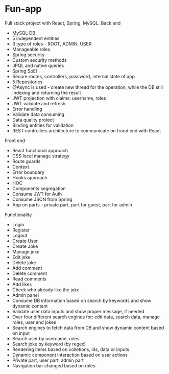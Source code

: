 # Fun-app
Full stack project with React, Spring, MySQL.
Back end
- MySQL DB
- 5 independent entities
- 3 type of roles - ROOT, ADMIN, USER
- Manageable roles
- Spring security
- Custom security methods
- JPQL and native queries
- Spring SpEl
- Secure routes, controllers, password, internal state of app
- 5 Repositories
- @Async is used - create new thread for the operation, while the DB still indexing and returning the result
- JWT projection with claims: username, roles
- JWT validate and refresh
- Error handling
- Validate data consuming
- Data quality protect
- Binding entities for validation
- REST controllers architecture to communicate on frond end with React

Front end
- React functional approach
- CSS local manage strategy
- Route guards
- Context 
- Error boundary
- Hooks approach
- HOC
- Components segregation
- Consume JWT for Auth
- Consume JSON from Spring 
- App on parts - private part, part for guest, part for admin

Functionality
- Login
- Register
- Logout
- Create User
- Create Joke
- Manage joke
- Edit joke
- Delete joke
- Add comment 
- Delete comment 
- Read comments
- Add likes
- Check who already like the joke
- Admin panel
- Consume DB information based on search by keywords and show dynamic content
- Validate user data inputs and show proper message, if needed
- Over four different search engines for: edit data, search data, manage roles, user and jokes
- Search engines to fetch data from DB and show dynamic content based on input
- Search user by username, roles
- Search joke by keyword (by regex)
- Rendering items based on colletions, ids, data or inputs
- Dynamic component interaction based on user actions
- Private part, user part, admin part
- Navigation bar changed based on roles

